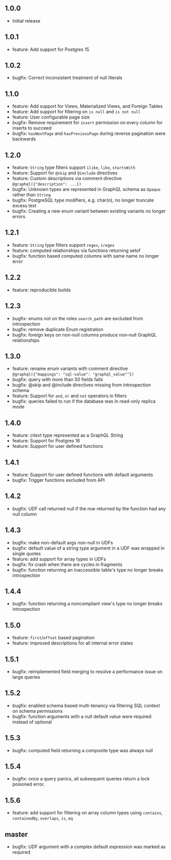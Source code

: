 ## 1.0.0
- Initial release

## 1.0.1
- feature: Add support for Postgres 15

## 1.0.2
- bugfix: Correct inconsistent treatment of null literals

## 1.1.0
- feature: Add support for Views, Materialized Views, and Foreign Tables
- feature: Add support for filtering on `is null` and `is not null`
- feature: User configurable page size
- bugfix: Remove requirement for `insert` permission on every column for inserts to succeed
- bugfix: `hasNextPage` and `hasPreviousPage` during reverse pagination were backwards

## 1.2.0
- feature: `String` type filters support `ilike`, `like`, `startsWith`
- feature: Support for `@skip` and `@include` directives
- feature: Custom descriptions via comment directive `@graphql({"description": ...})`
- bugfix: Unknown types are represented in GraphQL schema as `Opaque` rather than `String`
- bugfix: PostgreSQL type modifiers, e.g. char(n), no longer truncate excess text
- bugfix: Creating a new enum variant between existing variants no longer errors

## 1.2.1
- feature: `String` type filters support `regex`, `iregex`
- feature: computed relationships via functions returning setof
- bugfix: function based computed columns with same name no longer error

## 1.2.2
- feature: reproducible builds

## 1.2.3
- bugfix: enums not on the roles `search_path` are excluded from introspection
- bugfix: remove duplicate Enum registration
- bugfix: foreign keys on non-null columns produce non-null GraphQL relationships

## 1.3.0
- feature: rename enum variants with comment directive `@graphql({"mappings": "sql-value": "graphql_value""})`
- bugfix: query with more than 50 fields fails
- bugfix: @skip and @include directives missing from introspection schema
- feature: Support for `and`, `or` and `not` operators in filters
- bugfix: queries failed to run if the database was in read-only replica mode

## 1.4.0
- feature: citext type represented as a GraphQL String
- feature: Support for Postgres 16
- feature: Support for user defined functions

## 1.4.1
- feature: Support for user defined functions with default arguments
- bugfix: Trigger functions excluded from API

## 1.4.2
- bugfix: UDF call returned null if the row returned by the function had any null column

## 1.4.3
- bugfix: make non-default args non-null in UDFs
- bugfix: default value of a string type argument in a UDF was wrapped in single quotes
- feature: add support for array types in UDFs
- bugfix: fix crash when there are cycles in fragments
- bugfix: function returning an inaccessible table's type no longer breaks introspection

## 1.4.4
- bugfix: function returning a noncompliant view's type no longer breaks introspection

## 1.5.0
- feature: `first`/`offset` based pagination
- feature: improved descriptions for all internal error states

## 1.5.1
- bugfix: reimplemented field merging to resolve a performance issue on large queries

## 1.5.2
- bugfix: enabled schema based multi-tenancy via filtering SQL context on schema permissions
- bugfix: function arguments with a null default value were required instead of optional

## 1.5.3
- bugfix: computed field returning a composite type was always null

## 1.5.4
- bugfix: once a query panics, all subsequent queries return a lock poisoned error.

## 1.5.6
- feature: add support for filtering on array column types using `contains`, `containedBy`, `overlaps`, `is`, `eq`

## master
- bugfix: UDF argument with a complex default expression was marked as required
